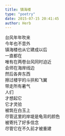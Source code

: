 ```yaml
---  
title: 镇海楼  
type: "poetry"  
date: 2015-07-15 20:41:45  
author: Herb  
---  
```

台风年年吹来  
今年也不意外  
镇海楼也从它建成以后  
一直都在  
唯有在两卷台风同时迫近  
会师在海岸线边  
然后各奔东西  
擦过楼宇的斗拱和飞翼  
带走所有暑气  
人们  
才想起它  
它才灵验  
被筑在白玉上  
尽管这里的岸堤是龟背的颜色  
被寄托了好多信念  
尽管它在不久前才被重建